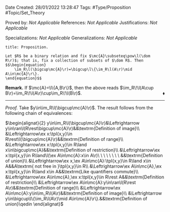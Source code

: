 <div class="topSpace"></div>

Date Created: 28/01/2022 13:28:47
Tags: #Type/Proposition #Topic/Set_Theory

Proved by: <i>Not Applicable</i>
References: <i>Not Applicable</i>
Justifications: <i>Not Applicable</i>

Specializations: <i>Not Applicable</i>
Generalizations: <i>Not Applicable</i>

``` ad-Proposition
title: Proposition.

Let $R$ be a binary relation and fix $\mc{A}\subseteq\pow\l(\dom R\r)$; that is, fix a collection of subsets of $\dom R$. Then
$$\begin{equation}
    \im_R\l(\bigcup\mc{A}\r)=\bigcup\l\{\im_R\l(A\r)\mid A\in\mc{A}\r\}.
\end{equation}$$

```

<b>Remark.</b> If $\mc{A}=\l\{A,B\r\}$, then the above reads $\im_R\!\l(A\cup B\r)=\im_R\!\l(A\r)\cup\im_R\!\l(B\r)$.<span style="float:right;">$\blacklozenge$</span>

---

<i>Proof.</i> Take $y\in\im_R\l(\bigcup\mc{A}\r)$. The result follows from the following chain of equivalences:

$\begin{alignat}{2}
    y\in\im_R\l(\bigcup\mc{A}\r)&\Leftrightarrow y\in\ran\l(R\rest\bigcup\mc{A}\r)&&\textrm{Definition of image}\\
    &\Leftrightarrow\ex x:\tpl{x,y}\in R\rest\l(\bigcup\mc{A}\r)&&\textrm{Definition of range}\\
    &\Leftrightarrow\ex x:\tpl{x,y}\in R\land x\in\bigcup\mc{A}&&\textrm{Definition of restriction}\\
    &\Leftrightarrow\ex x:\tpl{x,y}\in R\land\l(\ex A\in\mc{A}:x\in A\r)\ \ \ \ \ \ \ \ &&\textrm{Definition of union}\\
    &\Leftrightarrow\ex x,\ex A\in\mc{A}:\tpl{x,y}\in R\land x\in A&&A\textrm{ not free in }\tpl{x,y}\in R\\
    &\Leftrightarrow\ex A\in\mc{A},\ex x:\tpl{x,y}\in R\land x\in A&&\textrm{Like quantifiers commute}\\
    &\Leftrightarrow\ex A\in\mc{A},\ex x:\tpl{x,y}\in R\rest A&&\textrm{Definition of restriction}\\
    &\Leftrightarrow\ex A\in\mc{A}:y\in\ran\l(R\rest A\r)&&\textrm{Definition of range}\\
    &\Leftrightarrow\ex A\in\mc{A}:y\in\im_R\l(A\r)&&\textrm{Definition of image}\\
    &\Leftrightarrow y\in\bigcup\l\{\im_R\l(A\r)\mid A\in\mc{A}\r\}.&&\textrm{Definition of union}\qedin
\end{alignat}$
